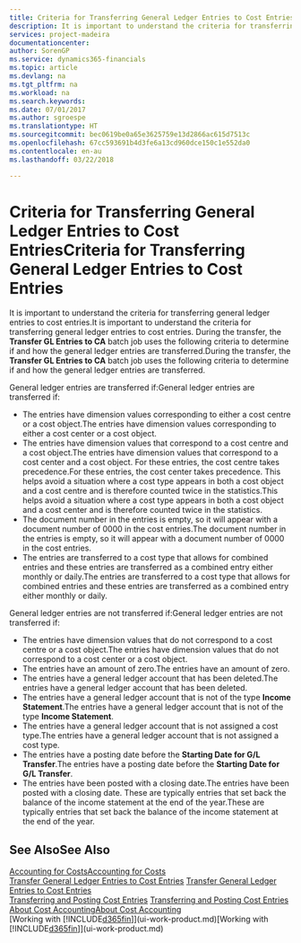 ```yaml
---
title: Criteria for Transferring General Ledger Entries to Cost Entries | Microsoft Docs
description: It is important to understand the criteria for transferring general ledger entries to cost entries. During the transfer, the **Transfer GL Entries to CA** batch job uses the following criteria to determine if and how the general ledger entries are transferred.
services: project-madeira
documentationcenter: 
author: SorenGP
ms.service: dynamics365-financials
ms.topic: article
ms.devlang: na
ms.tgt_pltfrm: na
ms.workload: na
ms.search.keywords: 
ms.date: 07/01/2017
ms.author: sgroespe
ms.translationtype: HT
ms.sourcegitcommit: bec0619be0a65e3625759e13d2866ac615d7513c
ms.openlocfilehash: 67cc593691b4d3fe6a13cd960dce150c1e552da0
ms.contentlocale: en-au
ms.lasthandoff: 03/22/2018

---
```

# <a name="criteria-for-transferring-general-ledger-entries-to-cost-entries"></a><span data-ttu-id="25218-104">Criteria for Transferring General Ledger Entries to Cost Entries</span><span class="sxs-lookup"><span data-stu-id="25218-104">Criteria for Transferring General Ledger Entries to Cost Entries</span></span>
<span data-ttu-id="25218-105">It is important to understand the criteria for transferring general ledger entries to cost entries.</span><span class="sxs-lookup"><span data-stu-id="25218-105">It is important to understand the criteria for transferring general ledger entries to cost entries.</span></span> <span data-ttu-id="25218-106">During the transfer, the **Transfer GL Entries to CA** batch job uses the following criteria to determine if and how the general ledger entries are transferred.</span><span class="sxs-lookup"><span data-stu-id="25218-106">During the transfer, the **Transfer GL Entries to CA** batch job uses the following criteria to determine if and how the general ledger entries are transferred.</span></span>  

<span data-ttu-id="25218-107">General ledger entries are transferred if:</span><span class="sxs-lookup"><span data-stu-id="25218-107">General ledger entries are transferred if:</span></span>  

-   <span data-ttu-id="25218-108">The entries have dimension values corresponding to either a cost centre or a cost object.</span><span class="sxs-lookup"><span data-stu-id="25218-108">The entries have dimension values corresponding to either a cost center or a cost object.</span></span>  
-   <span data-ttu-id="25218-109">The entries have dimension values that correspond to a cost centre and a cost object.</span><span class="sxs-lookup"><span data-stu-id="25218-109">The entries have dimension values that correspond to a cost center and a cost object.</span></span> <span data-ttu-id="25218-110">For these entries, the cost centre takes precedence.</span><span class="sxs-lookup"><span data-stu-id="25218-110">For these entries, the cost center takes precedence.</span></span> <span data-ttu-id="25218-111">This helps avoid a situation where a cost type appears in both a cost object and a cost centre and is therefore counted twice in the statistics.</span><span class="sxs-lookup"><span data-stu-id="25218-111">This helps avoid a situation where a cost type appears in both a cost object and a cost center and is therefore counted twice in the statistics.</span></span>  
-   <span data-ttu-id="25218-112">The document number in the entries is empty, so it will appear with a document number of 0000 in the cost entries.</span><span class="sxs-lookup"><span data-stu-id="25218-112">The document number in the entries is empty, so it will appear with a document number of 0000 in the cost entries.</span></span>  
-   <span data-ttu-id="25218-113">The entries are transferred to a cost type that allows for combined entries and these entries are transferred as a combined entry either monthly or daily.</span><span class="sxs-lookup"><span data-stu-id="25218-113">The entries are transferred to a cost type that allows for combined entries and these entries are transferred as a combined entry either monthly or daily.</span></span>  

<span data-ttu-id="25218-114">General ledger entries are not transferred if:</span><span class="sxs-lookup"><span data-stu-id="25218-114">General ledger entries are not transferred if:</span></span>  

-   <span data-ttu-id="25218-115">The entries have dimension values that do not correspond to a cost centre or a cost object.</span><span class="sxs-lookup"><span data-stu-id="25218-115">The entries have dimension values that do not correspond to a cost center or a cost object.</span></span>  
-   <span data-ttu-id="25218-116">The entries have an amount of zero.</span><span class="sxs-lookup"><span data-stu-id="25218-116">The entries have an amount of zero.</span></span>  
-   <span data-ttu-id="25218-117">The entries have a general ledger account that has been deleted.</span><span class="sxs-lookup"><span data-stu-id="25218-117">The entries have a general ledger account that has been deleted.</span></span>  
-   <span data-ttu-id="25218-118">The entries have a general ledger account that is not of the type **Income Statement**.</span><span class="sxs-lookup"><span data-stu-id="25218-118">The entries have a general ledger account that is not of the type **Income Statement**.</span></span>  
-   <span data-ttu-id="25218-119">The entries have a general ledger account that is not assigned a cost type.</span><span class="sxs-lookup"><span data-stu-id="25218-119">The entries have a general ledger account that is not assigned a cost type.</span></span>  
-   <span data-ttu-id="25218-120">The entries have a posting date before the **Starting Date for G/L Transfer**.</span><span class="sxs-lookup"><span data-stu-id="25218-120">The entries have a posting date before the **Starting Date for G/L Transfer**.</span></span>  
-   <span data-ttu-id="25218-121">The entries have been posted with a closing date.</span><span class="sxs-lookup"><span data-stu-id="25218-121">The entries have been posted with a closing date.</span></span> <span data-ttu-id="25218-122">These are typically entries that set back the balance of the income statement at the end of the year.</span><span class="sxs-lookup"><span data-stu-id="25218-122">These are typically entries that set back the balance of the income statement at the end of the year.</span></span>  

## <a name="see-also"></a><span data-ttu-id="25218-123">See Also</span><span class="sxs-lookup"><span data-stu-id="25218-123">See Also</span></span>  
[<span data-ttu-id="25218-124">Accounting for Costs</span><span class="sxs-lookup"><span data-stu-id="25218-124">Accounting for Costs</span></span>](finance-manage-cost-accounting.md)  
 <span data-ttu-id="25218-125">[Transfer General Ledger Entries to Cost Entries](finance-how-to-transfer-general-ledger-entries-to-cost-entries.md) </span><span class="sxs-lookup"><span data-stu-id="25218-125">[Transfer General Ledger Entries to Cost Entries](finance-how-to-transfer-general-ledger-entries-to-cost-entries.md) </span></span>  
 <span data-ttu-id="25218-126">[Transferring and Posting Cost Entries](finance-transfer-and-post-cost-entries.md) </span><span class="sxs-lookup"><span data-stu-id="25218-126">[Transferring and Posting Cost Entries](finance-transfer-and-post-cost-entries.md) </span></span>  
 [<span data-ttu-id="25218-127">About Cost Accounting</span><span class="sxs-lookup"><span data-stu-id="25218-127">About Cost Accounting</span></span>](finance-about-cost-accounting.md)  
 <span data-ttu-id="25218-128">[Working with [!INCLUDE[d365fin](includes/d365fin_md.md)]](ui-work-product.md)</span><span class="sxs-lookup"><span data-stu-id="25218-128">[Working with [!INCLUDE[d365fin](includes/d365fin_md.md)]](ui-work-product.md)</span></span>

